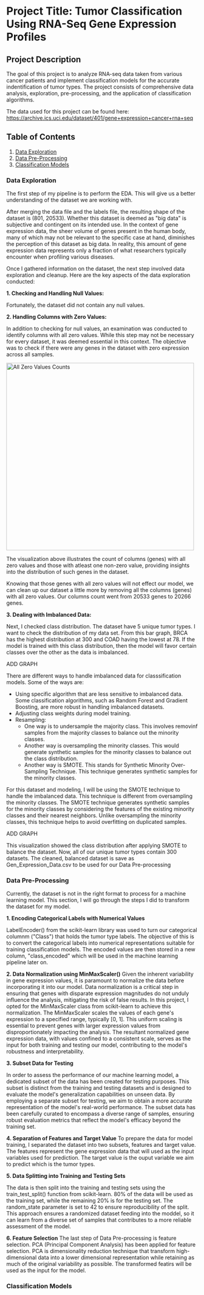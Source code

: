 # Project Title: Tumor Classification Using RNA-Seq Gene Expression Profiles

## Project Description
The goal of this project is to analyze RNA-seq data taken from various cancer patients and implement classification models for the accurate indentification of tumor types. The project consists of comprehensive data analysis, exploration, pre-processing, and the application of classification algorithms. 

The data used for this project can be found here: https://archive.ics.uci.edu/dataset/401/gene+expression+cancer+rna+seq

## **Table of Contents**
  1. [Data Exploration](#data_exploration)
  2. [Data Pre-Processing](#data_preprocessing)
  3. [Classification Models](#classification_models)

<a name="data_exploration"></a>
### Data Exploration

The first step of my pipeline is to perform the EDA. This will give us a better understanding of the dataset we are working with. 

After merging the data file and the labels file, the resulting shape of the dataset is (801, 20533). Whether this dataset is deemed as "big data" is subjective and contingent on its intended use. In the context of gene expression data, the sheer volume of genes present in the human body, many of which may not be relevant to the specific case at hand, diminishes the perception of this dataset as big data. In reality, this amount of gene expression data represents only a fraction of what researchers typically encounter when profiling various diseases.

Once I gathered information on the dataset, the next step involved data exploration and cleanup. Here are the key aspects of the data exploration conducted:

**1. Checking and Handling Null Values:**

Fortunately, the dataset did not contain any null values.

**2. Handling Columns with Zero Values:**

In addition to checking for null values, an examination was conducted to identify columns with all zero values. While this step may not be necessary for every dataset, it was deemed essential in this context. The objective was to check if there were any genes in the dataset with zero expression across all samples.

<img width="494" alt="All Zero Values Counts" src="https://github.com/kimberly42787/RNA-Seq_GeneExpression_Model/assets/56846342/6fd862e7-13ea-448f-81d1-9a9879b54d94">

The visualization above illustrates the count of columns (genes) with all zero values and those with atleast one non-zero value, providing insights into the distribution of such genes in the dataset.

Knowing that those genes with all zero values will not effect our model, we can clean up our dataset a little more by removing all the columns (genes) with all zero values. Our columns count went from 20533 genes to 20266 genes.

**3. Dealing with Imbalanced Data:**

Next, I checked class distribution. The dataset have 5 unique tumor types. I want to check the distribution of my data set. From this bar graph, BRCA has the highest distribution at 300 and COAD having the lowest at 78. If the model is trained with this class distribution, then the model will favor certain classes over the other as the data is imbalanced. 

ADD GRAPH


There are different ways to handle imbalanced data for classsification models. Some of the ways are:
- Using specific algorithm that are less sensitive to imbalanced data. Some classification algorithms, such as Random Forest and Gradient Boosting, are more robust in handling imbalanced datasets. 
- Adjusting class weights during model training.
- Resampling: 
  - One way is to undersample the majority class. This involves removinf samples from the majority classes to balance out the minority classes. 
  - Another way is oversampling the minority classes. This would generate synthetic samples for the minority classes to balance out the class distribution. 
  - Another way is SMOTE. This stands for Synthetic Minority Over-Sampling Technique. This technique generates synthetic samples for the minority classes. 

For this dataset and modeling, I will be using the SMOTE technique to handle the imbalanced data. This technique is different from oversampling the minority classes. The SMOTE technique generates synthetic samples for the minority classes by considering the features of the existing minority classes and their nearest neighbors. Unlike oversampling the minority classes, this technique helps to avoid overfitting on duplicated samples. 

ADD GRAPH 

This visualization showed the class distribution after applying SMOTE to balance the dataset. Now, all of our unique tumor types contain 300 datasets. The cleaned, balanced dataset is save as Gen_Expression_Data.csv to be used for our Data Pre-processing

<a name="data_preprocessing"></a>
### Data Pre-Processing

Currently, the dataset is not in the right format to process for a machine learning model. This section, I will go through the steps I did to transform the dataset for my model. 

**1. Encoding Categorical Labels with Numerical Values**

LabelEncoder() from the scikit-learn library was used to turn our categorical columnm ("Class") that holds the tumor type labels. The objective of this is to convert the categorical labels into numerical representations suitable for training classification models. The encoded values are then stored in a new column, "class_encoded" which will be used in the machine learning pipeline later on. 

**2. Data Normalization using MinMaxScaler()**
Given the inherent variability in gene expression values, it is paramount to normalize the data before incorporating it into our model. Data normalization is a critical step in ensuring that genes with disparate expression magnitudes do not unduly influence the analysis, mitigating the risk of false results. In this project, I opted for the MinMaxScaler class from scikit-learn to achieve this normalization. The MinMaxScaler scales the values of each gene's expression to a specified range, typically [0, 1]. This uniform scaling is essential to prevent genes with larger expression values from disproportionately impacting the analysis. The resultant normalized gene expression data, with values confined to a consistent scale, serves as the input for both training and testing our model, contributing to the model's robustness and interpretability.

**3. Subset Data for Testing**

In order to assess the performance of our machine learning model, a dedicated subset of the data has been created for testing purposes. This subset is distinct from the training and testing datasets and is designed to evaluate the model's generalization capabilities on unseen data. By employing a separate subset for testing, we aim to obtain a more accurate representation of the model's real-world performance. The subset data has been carefully curated to encompass a diverse range of samples, ensuring robust evaluation metrics that reflect the model's efficacy beyond the training set.

**4. Separation of Features and Target Value**
To prepare the data for model training, I separated the dataset into two subsets, features and target value. The features represent the gene expression data that will used as the input variables used for prediction. The target value is the ouput variable we aim to predict which is the tumor types. 

**5. Data Splitting into Training and Testing Sets**

The data is then split into the training and testing sets using the train_test_split() function from scikit-learn. 80% of the data will be used as the training set, while the remaining 20% is for the testing set. The random_state parameter is set to 42 to ensure reproducibility of the split. This approach ensures a randomized dataset feeding into the moddel, so it can learn from a diverse set of samples that contributes to a more reliable assessment of the model. 

**6. Feature Selection** 
The last step of Data Pre-processing is feature selection. PCA (Principal Component Analysis) has been applied for feature selection. PCA is dimensionality reduction technique that transform high-dimensional data into a lower dimensional representation while retaining as much of the original variability as possible. The transformed featirs will be used as the input for the model. 

<a name="classification_models"></a>
### Classification Models

